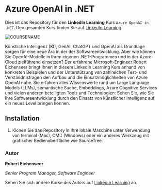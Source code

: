 # Azure OpenAI in .NET

Dies ist das Repository für den **LinkedIn Learning** Kurs `Azure OpenAI in .NET`. Den gesamten Kurs finden Sie auf [LinkedIn Learning][lil-course-url].

![COURSENAME][lil-thumbnail-url] 

Künstliche Intelligenz (KI), GenAI, ChatGPT und OpenAI als Grundlage sorgen für eine neue Ära in der der Softwareentwicklung. Aber wie können Sie OpenAI-Modelle in Ihren eigenen .NET-Programmen und in der Azure-Cloud zielführend einsetzen? Der erfahrene Microsoft-Engineer Robert Eichenseer bringt Ihnen in diesem LinkedIn Learning Kurs anhand von konkreten Beispielen und der Unterstützung von zahlreichen Test- und Verständnisfragen den Aufbau und die Einsatzmöglichkeiten von Azure OpenAI nahe. Sie erfahren alles Wissenswerte rund um Large Language Models (LLMs), semantische Suche, Embeddings, Azure Cognitive Services und vielen anderen beteiligten Tools und Technologien: Sehen Sie, wie Sie Ihre Softwareentwicklung durch den Einsatz von künstlicher Intelligenz auf ein neues Level bringen können.

## Installation

1. Klonen Sie das Repository in Ihre lokale Maschine unter Verwendung von terminal (Mac), CMD (Windows) oder ein anderes Werkzeug mit grafischer Bedienoberfläche wie SourceTree.

### Autor

**Robert Eichenseer**

_Senior Program Manager, Software Engineer_

Sehen Sie sich andere Kurse des Autors auf [LinkedIn Learning](https://www.linkedin.com/learning/instructors/robert-eichenseer) an.

[0]: # (Replace these placeholder URLs with actual course URLs)
[lil-course-url]: https://www.linkedin.com/learning/azure-openai-in-dot-net
[lil-thumbnail-url]: https://media.licdn.com/dms/image/D560DAQFU7NuDGIjnaw/learning-public-crop_675_1200/0/1695641165176?e=2147483647&v=beta&t=z1BmGq19A0EHvVMip3JIWYuvHV8BYMxk-TPOCXJq_Q4

